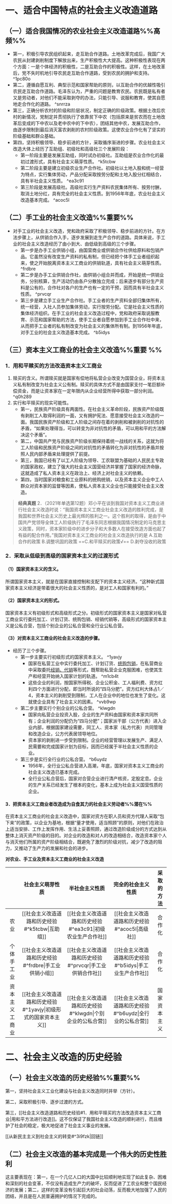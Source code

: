 # 一、适合中国特点的社会主义改造道路
## （一）适合我国情况的农业社会主义改造道路%%高频%%
- 第一，积极引导农民组织起来，走互助合作道路。土地改革完成后，我国广大农民从封建剥削制度下解放出来，生产积极性大大提高。这种积极性表现在两个方面：一是个体经济的积极性，二是互助合作的积极性。这样，在土地改革后，党不失时机地引导农民走互助合作道路，受到农民的拥护和支持。 ^1pc80o
- 第二，遵循自愿互利、典型示范和国家帮助的原则，以互助合作的优越性吸引农民走互助合作道路。毛泽东认为，严重的问题是教育农民。农民既是私有者又是劳动者，对他们不能采取剥夺的办法，只能引导、说服和教育，使其自愿地走合作化的道路。 ^snrrza
- 第三，正确分析农村的阶级和阶层状况，制定正确的阶级政策。根据土改后农村的新情况，党制定并贯彻执行了依靠贫下中农（包括原来是贫农而在土地改革后变成的下中农以及老中农中的下中农），团结其他中农，发展互助合作，由逐步限制到最后消灭富农剥削的农村阶级政策。这使农业合作化有了坚实的阶级基础和群众基础。
- 第四，坚持积极领导、稳步前进的方针，采取循序渐进的步骤。农业社会主义改造大体上经历了互助组、初级社和高级社三个发展阶段：
	- 第一阶段主要是发展互助组，同时试办初级社。互助组是农业合作化的最初过渡形式，具有社会主义萌芽性质。 ^k5tcbw
	- 第二阶段主要是建立初级农业生产合作社。初级社以土地入股和统一经营为特点，实行集体劳动，产品分配采取按劳分配和土地入股分红相结合，具有半社会主义性质。 ^ea3c91
	- 第三阶段是发展高级社。高级社实行生产资料农民集体所有、按劳付酬，取消土地分红，具有完全的社会主义性质。到1956年年底，农业社会主义改造基本完成。 ^acoc5l
## （二）手工业的社会主义改造%%重要%%
- 对手工业的社会主义改造，党和政府采取了积极领导、稳步前进的方针。在方法步骤上，从供销合作入手，逐步发展到走生产合作的道路。具体来说，手工业的社会主义改造经历了由小到大、由低级到高级的三个步骤。
	- 第一步是办手工业供销小组，由国营商业或供销合作社供给原料和包销产品。它虽然没有改变生产资料的私有制，但已经把个体手工业者组织起来，使之开始脱离资本主义工商业的供销轨道，具有社会主义萌芽性质。 ^frdbre
	- 第二步是办手工业供销合作社，由供销小组合并而成，开始是统一供销业务，分别核算，生产活动仍由各户分散独立完成；后来逐步有部分生产资料是公有的，合作社对各户的生产也有一定的干预，因而具有半社会主义性质。 ^prvcqr
	- 第三步是建立手工业生产合作社。手工业者的生产资料全部归集体所有，统一经营，入社人员参加集体劳动，实行按劳分配。它是社会主义性质的集体经济组织。在手工业的社会主义改造过程中，党和政府采取说服教育、示范和国家帮助的方法，使手工业者自愿参加到手工业合作社中来，从而把手工业者的私有制改变为社会主义的集体所有制。到1956年年底，对手工业的社会主义改造基本完成。 ^b5idys
## （三）资本主义工商业的社会主义改造%%重要 %%
### 1．用和平赎买的方法改造资本主义工商业
1. 赎买的含义。所谓赎买就是国家有偿地将私营企业改变为国营企业，将资本主义私有制改变为社会主义公有制。赎买的具体方式不是由国家支付一笔巨额补偿资金，而是让资本家在一定年限内从企业经营所得中获取一部分利润。 ^q0h289
2. 实行和平赎买的现实可能性。
	- 第一，民族资产阶级具有两面性。在社会主义革命阶段，民族资产阶级既有剥削工人取得利润的一面，又有拥护宪法、愿意接受社会主义改造的一面。我国民族资产阶级和工人阶级之间存在着的剥削和被剥削的对抗性的矛盾，“如果处理得当，可以转变为非对抗性的矛盾，可以用和平的方法解决这个矛盾”。
	- 第二，中国共产党与民族资产阶级长期保持着统一战线的关系，这就为将工人阶级和民族资产阶级之间的对抗性的矛盾转化为非对抗性的矛盾并按照人民内部矛盾来处理提供了前提。
	- 第三，我国已经有了以工人阶级为领导、工农联盟为基础的人民民主专政的国家政权，建立了强大的社会主义国营经济并掌握了国家的经济命脉，这就造成了私人资本主义在政治上、经济上对社会主义的依赖。
	- 第四，当时国家对粮食和工业原料的统购统销，以及资本主义企业中工人群众对资本家的监督等因素，使私人资本主义企业也只能接受社会主义改造。

>**经典真题**
2．（2021年单选第12题）邓小平在谈到我国对资本主义工商业进行社会主义改造时说：“我国资本主义工商业社会主义改造的胜利完成，是我国和世界社会主义历史上最光辉的胜利之一。这个胜利的取得，是由于中国共产党领导全体工人阶级执行了毛泽东同志根据我国情况制定的马克思主义政策，同时，资本家阶级中的进步分子和大多数人在接受改造方面也起了有益的配合作用。”我国对资本主义工商业的社会主义改造执行的是
A.互助合作的政策
B.调整巩固的政策
==C.和平赎买的政策√==
D.剥夺没收的政策
### 2．采取从低级到高级的国家资本主义的过渡形式
#### （1）国家资本主义的含义。
所谓国家资本主义，就是在国家直接控制和支配下的资本主义经济。“这种新式国家资本主义经济是带着很大的社会主义性质的，是对工人和国家有利的。”
#### （2）国家资本主义的形式。
国家资本主义有初级形式和高级形式之分。初级形式的国家资本主义是国家对私营工商业实行委托加工、计划订货、统购包销、经销代销等，高级形式的国家资本主义是公私合营，包括个别企业的公私合营和全行业公私合营。
#### （3）对资本主义工商业的社会主义改造的步骤。
- 经历了三个步骤。
	- 第一步主要实行初级形式的国家资本主义。 ^1yavjy
		- 国家在私营工业中实行委托加工、计划订货、[统购包销](https://baike.baidu.com/item/%E7%BB%9F%E8%B4%AD%E5%8C%85%E9%94%80/5229117?fr=aladdin)，在私营商业中采取委托[经销、代销](https://baike.baidu.com/item/%E7%BB%8F%E9%94%80%E4%BB%A3%E9%94%80)等形式，既帮助私营企业克服困难，也使其生产和经营开始纳入国家计划的轨道。 ^m1cb4t
		- 这些企业的利润，按国家所得税、企业公积金、工人福利费、资方红利四个方面进行分配，即当时所说的“四马分肥”。资方红利大体占1／4，资本主义的剥削受到限制，工人在企业中的地位也发生了变化。这就使企业具有了社会主义的因素。 ^vvb9wp
	- 第二步主要实行个别企业的公私合营。 ^klwgdn
		- 国家向私营企业投资入股，企业的生产资料由国家和资本家共同所有；企业利润的分配仍为“四马分肥”；国家派干部（公方代表）进入企业内部，根据国家建设需要，同工人、资本家（私方代表）共同管理和改造企业，公方代表居领导地位。
		- 资本家的剥削进一步受到限制。企业的经营管理以发展生产、满足人民需要和完成国家计划为目标，因而已经属于半社会主义性质的企业。
	- 第三步是实行全行业的公私合营。 ^b6uydz
		- 1956年，全行业公私合营进入高潮，年底，国家对资本主义工商业的社会主义改造已基本完成。
		- 全行业公私合营后，国家对合营企业进行清产核资，定股定息。企业的生产关系已经发生了根本的变化，基本上成为社会主义国营性质的企业。
#### 3．把资本主义工商业者改造成为自食其力的社会主义劳动者%%潜在%%
在资本主义工商业的社会主义改造中，国家对资方在职人员和资方代理人采取“包下来”的政策，以企业为基地，根据“量才使用，适当照顾”的原则，对他们在政治上适当安排、工作上发挥作用、生活上妥善照顾，通过改造阶级成分的方式达到从整体上消灭资产阶级的目的。对企业的改造和对人的改造相结合，改造资本家个人与消灭他们所属的资产阶级相结合，既避免了激烈的阶级对抗，减少了改造的阻力，又推动了生产力的发展和社会的进步。

**对农业、手工业及资本主义工商业的社会主义改造**

||社会主义萌芽性质|半社会主义性质|完全的社会主义性质|采取的方法|
|:---:|:---:|:---:|:---:|:---:|
|农业|[[社会主义改造道路和历史经验#^k5tcbw\|互助组]]|[[社会主义改造道路和历史经验#^ea3c91\|初级农业生产合作社]]|[[社会主义改造道路和历史经验#^acoc5l\|高级社]]|合作化|
|个体手工业|[[社会主义改造道路和历史经验#^frdbre\|手工业供销小组]]|[[社会主义改造道路和历史经验#^prvcqr\|手工业供销合作社]]|[[社会主义改造道路和历史经验#^b5idys\|手工业生产合作社]]|合作化|
|资本主义工商业|[[社会主义改造道路和历史经验#^1yavjy\|初级形式的国家资本主义]]|[[社会主义改造道路和历史经验#^klwgdn\|个别企业的公私合营]]|[[社会主义改造道路和历史经验#^b6uydz\|全行业的公私合营]]|国家资本主义|^kjc6y1
# 二、社会主义改造的历史经验
## （一）社会主义改造的历史经验%%重要%%
第一，坚持社会主义工业化建设与社会主义改造同时并举（方针）。

第二，采取积极引导、逐步过渡的方式。

第三，[[社会主义改造道路和历史经验#1．用和平赎买的方法改造资本主义工商业|用和平方法进行改造]]。这不仅保证了我国社会主义改造的顺利进行，而且维护了社会的稳定，极大地促进了社会主义事业的发展。

[[从新民主主义到社会主义的转变#^3i9fzk|回链]]
## （二）社会主义改造的基本完成是一个伟大的历史性胜利
这主要表现在：第一，在一个几亿人口的大国中比较顺利地实现了如此复杂、困难和深刻的社会变革，不仅没有造成生产力的破坏，反而促进了工农业和整个国民经济的发展；第二，这样的变革没有引起巨大的社会动荡，反而极大地加强了人民的团结，并且是在人民普遍拥护的情况下完成的。